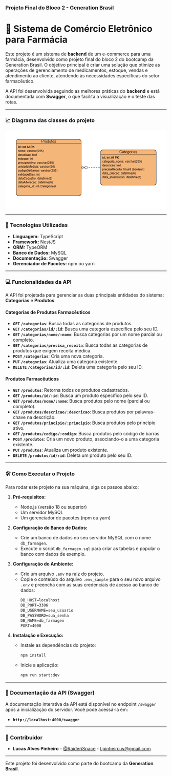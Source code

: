 ### Projeto Final do Bloco 2 - Generation Brasil

# 🏥 Sistema de Comércio Eletrônico para Farmácia

Este projeto é um sistema de **backend** de um e-commerce para uma farmácia, desenvolvido como projeto final do bloco 2 do bootcamp da Generation Brasil. O objetivo principal é criar uma solução que otimize as operações de gerenciamento de medicamentos, estoque, vendas e atendimento ao cliente, atendendo às necessidades específicas do setor farmacêutico.

A API foi desenvolvida seguindo as melhores práticas do **backend** e está documentada com **Swagger**, o que facilita a visualização e o teste das rotas.

---

### 📈 Diagrama das classes do projeto 

<div align='center'>
  <img src='./src/assets/diagrama_DER.png' />
</div>

---

### 🚀 Tecnologias Utilizadas

* **Linguagem:** TypeScript
* **Framework:** NestJS
* **ORM:** TypeORM
* **Banco de Dados:** MySQL
* **Documentação:** Swagger
* **Gerenciador de Pacotes:** npm ou yarn

---

### 💻 Funcionalidades da API

A API foi projetada para gerenciar as duas principais entidades do sistema: **Categorias** e **Produtos**.

#### **Categorias de Produtos Farmacêuticos**

* **`GET` `/categorias`**: Busca todas as categorias de produtos.
* **`GET` `/categorias/id/:id`**: Busca uma categoria específica pelo seu ID.
* **`GET` `/categorias/nome/:nome`**: Busca categorias por um nome parcial ou completo.
* **`GET` `/categorias/precisa_receita`**: Busca todas as categorias de produtos que exigem receita médica.
* **`POST` `/categorias`**: Cria uma nova categoria.
* **`PUT` `/categorias`**: Atualiza uma categoria existente.
* **`DELETE` `/categorias/id/:id`**: Deleta uma categoria pelo seu ID.

#### **Produtos Farmacêuticos**

* **`GET` `/produtos`**: Retorna todos os produtos cadastrados.
* **`GET` `/produtos/id/:id`**: Busca um produto específico pelo seu ID.
* **`GET` `/produtos/nome/:nome`**: Busca produtos pelo nome (parcial ou completo).
* **`GET` `/produtos/descricao/:descricao`**: Busca produtos por palavras-chave na descrição.
* **`GET` `/produtos/principio/:principio`**: Busca produtos pelo princípio ativo.
* **`GET` `/produtos/codigo/:codigo`**: Busca produtos pelo código de barras.
* **`POST` `/produtos`**: Cria um novo produto, associando-o a uma categoria existente.
* **`PUT` `/produtos`**: Atualiza um produto existente.
* **`DELETE` `/produtos/id/:id`**: Deleta um produto pelo seu ID.

---

### 🛠️ Como Executar o Projeto

Para rodar este projeto na sua máquina, siga os passos abaixo:

1.  **Pré-requisitos:**
    * Node.js (versão 18 ou superior)
    * Um servidor MySQL
    * Um gerenciador de pacotes (npm ou yarn)

2.  **Configuração do Banco de Dados:**
    * Crie um banco de dados no seu servidor MySQL com o nome `db_farmagen`.
    * Execute o script `db_farmagen.sql` para criar as tabelas e popular o banco com dados de exemplo.

3.  **Configuração do Ambiente:**
    * Crie um arquivo `.env` na raiz do projeto.
    * Copie o conteúdo do arquivo `.env_sample` para o seu novo arquivo `.env` e preencha com as suas credenciais de acesso ao banco de dados:
        ```env
        DB_HOST=localhost
        DB_PORT=3306
        DB_USERNAME=seu_usuario
        DB_PASSWORD=sua_senha
        DB_NAME=db_farmagen
        PORT=4000
        ```

4.  **Instalação e Execução:**
    * Instale as dependências do projeto:
        ```bash
        npm install
        ```
    * Inicie a aplicação:
        ```bash
        npm run start:dev
        ```

---

### 📄 Documentação da API (Swagger)

A documentação interativa da API está disponível no endpoint `/swagger` após a inicialização do servidor. Você pode acessá-la em:

* **`http://localhost:4000/swagger`**

---

### 🤝 Contribuidor

* **Lucas Alves Pinheiro** - [@RaideriSpace](https://github.com/RaideriSpace/projeto_final_bloco_02) - l.pinheiro.w@gmail.com

---

Este projeto foi desenvolvido como parte do bootcamp da **Generation Brasil**.